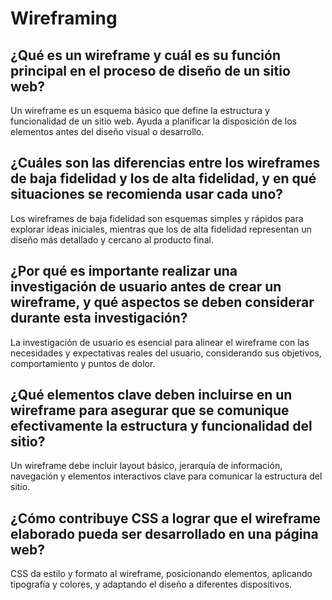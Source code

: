 # Wireframing

## ¿Qué es un wireframe y cuál es su función principal en el proceso de diseño de un sitio web?

Un wireframe es un esquema básico que define la estructura y funcionalidad de un sitio web. Ayuda a planificar la disposición de los elementos antes del diseño visual o desarrollo.

## ¿Cuáles son las diferencias entre los wireframes de baja fidelidad y los de alta fidelidad, y en qué situaciones se recomienda usar cada uno?

Los wireframes de baja fidelidad son esquemas simples y rápidos para explorar ideas iniciales, mientras que los de alta fidelidad representan un diseño más detallado y cercano al producto final.

## ¿Por qué es importante realizar una investigación de usuario antes de crear un wireframe, y qué aspectos se deben considerar durante esta investigación?

La investigación de usuario es esencial para alinear el wireframe con las necesidades y expectativas reales del usuario, considerando sus objetivos, comportamiento y puntos de dolor.

## ¿Qué elementos clave deben incluirse en un wireframe para asegurar que se comunique efectivamente la estructura y funcionalidad del sitio?

Un wireframe debe incluir layout básico, jerarquía de información, navegación y elementos interactivos clave para comunicar la estructura del sitio.

## ¿Cómo contribuye CSS a lograr que el wireframe elaborado pueda ser desarrollado en una página web?

CSS da estilo y formato al wireframe, posicionando elementos, aplicando tipografía y colores, y adaptando el diseño a diferentes dispositivos.
